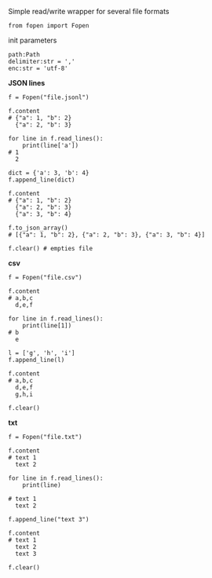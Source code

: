 Simple read/write wrapper for several file formats

`from fopen import Fopen`

init parameters
```
path:Path
delimiter:str = ','
enc:str = 'utf-8'
```

**JSON lines**
```
f = Fopen("file.jsonl")

f.content
# {"a": 1, "b": 2}
  {"a": 2, "b": 3}

for line in f.read_lines():
    print(line['a'])
# 1
  2

dict = {'a': 3, 'b': 4}
f.append_line(dict)

f.content
# {"a": 1, "b": 2}
  {"a": 2, "b": 3}
  {"a": 3, "b": 4}

f.to_json_array()
# [{"a": 1, "b": 2}, {"a": 2, "b": 3}, {"a": 3, "b": 4}]

f.clear() # empties file
```

**csv**
```
f = Fopen("file.csv")

f.content
# a,b,c
  d,e,f

for line in f.read_lines():
    print(line[1])
# b
  e

l = ['g', 'h', 'i']
f.append_line(l)

f.content
# a,b,c
  d,e,f
  g,h,i

f.clear()
```

**txt**
```
f = Fopen("file.txt")

f.content
# text 1
  text 2

for line in f.read_lines():
    print(line)

# text 1
  text 2

f.append_line("text 3")

f.content
# text 1
  text 2
  text 3

f.clear()
```
